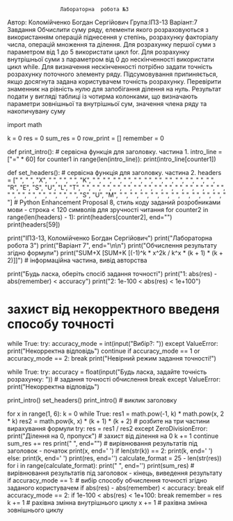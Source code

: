                      Лабораторна  робота №3     

Автор: Коломійченко Богдан Сергійович
Група:ІПЗ-13
Варіант:7
                                                      Завдання
Обчислити суму ряду, елементи якого розраховуються з використанням операцій піднесення у степінь, розрахунку факторіалу числа, операцій множення та ділення. 
Для розрахунку першої суми з параметром від 1 до 5 використати цикл for. Для розрахунку внутрішньої суми з параметром від 0 до нескінченності використати цикл while.
Для визначення нескінченності потрібно задати точність розрахунку поточного элементу ряду. Підсумовування припиняється, якщо досягнута задана користувачем точність розрахунку. Перевірити знаменник на рівність нулю для запобігання ділення на нуль.
Результат подати у вигляді таблиці із чотирма колонками, що визначають параметри зовнішньої та внутрішньої сум, значення члена ряду та накопичувану суму 

import math

k = 0
res = 0
sum_res = 0
row_print = []
remember = 0


def print_intro():  # сервісна функція для заголовку. частина 1.
    intro_line = ["=" * 60]
    for counter1 in range(len(intro_line)):
        print(intro_line[counter1])


def set_headers():  # сервісна функція для заголовку. частина 2.
    headers = [" ", " ", "X", " ", " ", " ", "K", " ", " ", " ", " ", " ", " ", " ", " ", " ", " ", " ", " ", "R", "E",
               "S", "U", "L", "T", " ", " ", " ", " ", " ", " ", " ", " ", " ", " ", " ", " ", " ", " ", " ", " ", " ",
               " ", " ", " ", " ", "S", "U", "M", " ", " ", " ", " ", " ", " ", " ", " ", " ", " ", " "]
    # Python Enhancement Proposal 8, стиль коду заданий розробниками мови - строка < 120 символів для зручності читання
    for counter2 in range(len(headers) - 1):
        print(headers[counter2], end="")
    print(headers[59])


print("ІПЗ-13, Коломійченко Богдан Сергійович")
print("Лабораторна робота 3")
print("Варіант 7", end="\n\n")
print("Обчислення результату згідно формули")
print("SUM+X [SUM+K [(-1)^k * x^2k / k^x * (k + 1) * (k + 2)]]")  # інформаційна частина, вивід авторства

print("Будь ласка, оберіть спосіб задання точності")
print("1: abs(res) - abs(remember) < accuracy")
print("2: 1e-100 < abs(res) < 1e+100")
# захист від некорректного введеня способу точності
while True:
    try:
        accuracy_mode = int(input("Вибір?: "))
    except ValueError:
        print("Некорректна відповідь")
        continue
    if accuracy_mode == 1 or accuracy_mode == 2:
        break
    print("Невірний режим задання точності!")

while True:
    try:
        accuracy = float(input("Будь ласка, задайте точність розрахунку: "))  # задання точності обчислення
        break
    except ValueError:
        print("Некорректна відповідь")

print_intro()
set_headers()
print_intro()  # виклик заголовку


for x in range(1, 6):
    k = 0
    while True:
        res1 = math.pow(-1, k) * math.pow(x, 2 * k)
        res2 = math.pow(k, x) * (k + 1) * (k + 2)  # розбите на три частини вирахування формули
        try:
            res = res1 / res2
        except ZeroDivisionError:
            print("Ділення на 0, пропуск")  # захист від ділення на 0
            k += 1
            continue
        sum_res += res
        print("  ", end="")  # вирівнювання результатів під заголовок - початок
        print(x, end='   ')
        if len(str(k)) == 2:
            print(k, end='   ')
        else:
            print(k, end='    ')
        print(res, end='')
        calculate_format = 25 - len(str(res))
        for i in range(calculate_format):
            print(" ", end='')
        print(sum_res)  # вирівнювання результатів під заголовок - кінець, виведення результату
        if accuracy_mode == 1:  # вибір способу обчислення точності згідно заданого користувачем
            if abs(res) - abs(remember) < accuracy:
                break
        elif accuracy_mode == 2:
            if 1e-100 < abs(res) < 1e+100:
                break
        remember = res
        k += 1  # рахівна змінна внутрішнього циклу
    x += 1  # рахівна змінна зовнішнього циклу
